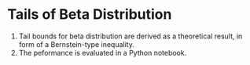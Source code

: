 # Tails of Beta Distribution

1. Tail bounds for beta distribution are derived as a theoretical result, in form of a Bernstein-type inequality.
2. The peformance is evaluated in a Python notebook.
